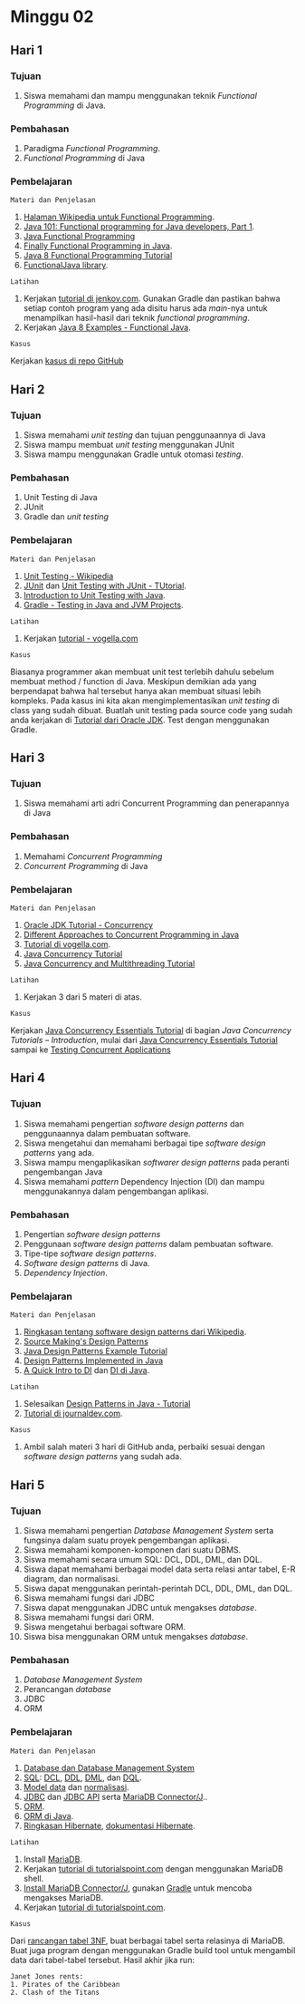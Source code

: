# Minggu 02

## Hari 1

### Tujuan

1. Siswa memahami dan mampu menggunakan teknik *Functional Programming* di Java.

### Pembahasan

1. Paradigma *Functional Programming*.
2. *Functional Programming* di Java

### Pembelajaran

```
Materi dan Penjelasan
```

1. [Halaman Wikipedia untuk Functional Programming](https://en.wikipedia.org/wiki/Functional_programming).
2. [Java 101: Functional programming for Java developers, Part
1](https://www.javaworld.com/article/3314640/java-101-functional-programming-for-java-developers-part-1.html).
3. [Java Functional Programming](http://tutorials.jenkov.com/java-functional-programming/index.html)
4. [Finally Functional Programming in Java](https://hackernoon.com/finally-functional-programming-in-java-ad4d388fb92e).
5. [Java 8 Functional Programming Tutorial](https://examples.javacodegeeks.com/core-java/java-8-functional-programming-tutorial/)
6. [FunctionalJava library](https://www.functionaljava.org/).


```
Latihan
```

1. Kerjakan [tutorial di jenkov.com](http://tutorials.jenkov.com/java-functional-programming/index.html). Gunakan Gradle dan pastikan bahwa setiap contoh program yang ada disitu harus ada *main*-nya untuk menampilkan hasil-hasil dari teknik *functional programming*.
2. Kerjakan [Java 8 Examples - Functional Java](http://www.functionaljava.org/examples-java8.html).


```
Kasus
```

Kerjakan [kasus di repo GitHub](https://github.com/bobocode-projects/java-functional-features-exercises)

## Hari 2

### Tujuan

1. Siswa memahami *unit testing* dan tujuan penggunaannya di Java
2. Siswa mampu membuat *unit testing* menggunakan JUnit
3. Siswa mampu menggunakan Gradle untuk otomasi *testing*.

### Pembahasan

1. Unit Testing di Java
2. JUnit
3. Gradle dan *unit testing*

### Pembelajaran

```
Materi dan Penjelasan
```

1. [Unit Testing - Wikipedia](https://en.wikipedia.org/wiki/Unit_testing)
2. [JUnit](https://junit.org/) dan [Unit Testing with JUnit - TUtorial](https://www.vogella.com/tutorials/JUnit/article.html).
3. [Introduction to Unit Testing with Java](https://dev.to/chrisvasqm/introduction-to-unit-testing-with-java-2544).
4. [Gradle - Testing in Java and JVM Projects](https://docs.gradle.org/current/userguide/java_testing.html).


```
Latihan
```

1. Kerjakan [tutorial - vogella.com](https://www.vogella.com/tutorials/JUnit/article.html)


```
Kasus
```

Biasanya programmer akan membuat unit test terlebih dahulu sebelum membuat method / function di Java. Meskipun demikian ada yang berpendapat bahwa hal tersebut hanya akan membuat situasi lebih kompleks. Pada kasus ini kita akan mengimplementasikan *unit testing* di class yang sudah dibuat. Buatlah unit testing pada source code yang sudah anda kerjakan di [Tutorial dari Oracle JDK](https://docs.oracle.com/javase/tutorial/java/javaOO/index.html). Test dengan menggunakan Gradle.


## Hari 3

### Tujuan

1. Siswa memahami arti adri Concurrent Programming dan penerapannya di Java

### Pembahasan

1. Memahami *Concurrent Programming*
2. *Concurrent Programming* di Java

### Pembelajaran

```
Materi dan Penjelasan
```

1. [Oracle JDK Tutorial - Concurrency](https://docs.oracle.com/javase/tutorial/essential/concurrency/)
2. [Different Approaches to Concurrent Programming in Java](https://www.geeksforgeeks.org/different-approaches-to-concurrent-programming-in-java/)
3. [Tutorial di vogella.com](https://www.vogella.com/tutorials/JavaConcurrency/article.html).
4. [Java Concurrency Tutorial](https://howtodoinjava.com/java-concurrency-tutorial/)
5. [Java Concurrency and Multithreading Tutorial](http://tutorials.jenkov.com/java-concurrency/index.html)

```
Latihan
```

1. Kerjakan 3 dari 5 materi di atas.


```
Kasus
```

Kerjakan [Java Concurrency Essentials Tutorial](https://www.javacodegeeks.com/java-concurrency-tutorials) di bagian *Java Concurrency Tutorials – Introduction*, mulai dari [Java Concurrency Essentials Tutorial](https://www.javacodegeeks.com/2015/09/java-concurrency-essentials.html) sampai ke [Testing Concurrent Applications](https://www.javacodegeeks.com/2015/09/testing-concurrent-applications.html)

## Hari 4

### Tujuan

1. Siswa memahami pengertian *software design patterns* dan penggunaannya dalam pembuatan software.
2. Siswa mengetahui dan memahami berbagai tipe *software design patterns* yang ada.
3. Siswa mampu mengaplikasikan *softwarer design patterns* pada peranti pengembangan Java
4. Siswa memahami *pattern* Dependency Injection (DI) dan mampu menggunakannya dalam pengembangan aplikasi.

### Pembahasan

1. Pengertian *software design patterns*
2. Penggunaan *software design patterns* dalam pembuatan software.
3. Tipe-tipe *software design patterns*.
4. *Software design patterns* di Java.
5. *Dependency Injection*.

### Pembelajaran

```
Materi dan Penjelasan
```

1. [Ringkasan tentang software design patterns dari Wikipedia](https://en.wikipedia.org/wiki/Software_design_pattern).
2. [Source Making's Design Patterns](https://sourcemaking.com/design_patterns)
3. [Java Design Patterns Example Tutorial](https://www.journaldev.com/1827/java-design-patterns-example-tutorial)
4. [Design Patterns Implemented in Java](https://java-design-patterns.com/)
5. [A Quick Intro to DI](https://www.freecodecamp.org/news/a-quick-intro-to-dependency-injection-what-it-is-and-when-to-use-it-7578c84fa88f/) dan [DI di Java](https://www.vogella.com/tutorials/DependencyInjection/article.html).


```
Latihan
```

1. Selesaikan [Design Patterns in Java - Tutorial](https://www.tutorialspoint.com/design_pattern/index.htm)
2. [Tutorial di journaldev.com](https://www.journaldev.com/2394/java-dependency-injection-design-pattern-example-tutorial). 


```
Kasus
```

1. Ambil salah materi 3 hari di GitHub anda, perbaiki sesuai dengan *software design patterns* yang sudah ada.

## Hari 5

### Tujuan

1. Siswa memahami pengertian *Database Management System* serta fungsinya dalam suatu proyek pengembangan aplikasi.
2. Siswa memahami komponen-komponen dari suatu DBMS.
3. Siswa memahami secara umum SQL: DCL, DDL, DML, dan DQL.
4. Siswa dapat memahami berbagai model data serta relasi antar tabel, E-R diagram, dan normalisasi.
5. Siswa dapat menggunakan perintah-perintah DCL, DDL, DML, dan DQL.
6. Siswa memahami fungsi dari JDBC
7. Siswa dapat menggunakan JDBC untuk mengakses *database*.
8. Siswa memahami fungsi dari ORM.
9. Siswa mengetahui berbagai software ORM.
10. Siswa bisa menggunakan ORM untuk mengakses *database*.

### Pembahasan

1. *Database Management System*
2. Perancangan *database*
3. JDBC
4. ORM

### Pembelajaran

```
Materi dan Penjelasan
```

1. [Database dan Database Management System](https://en.wikipedia.org/wiki/Database)
2. [SQL](https://en.wikipedia.org/wiki/SQL): [DCL](https://en.wikipedia.org/wiki/Data_control_language), [DDL](https://en.wikipedia.org/wiki/Data_definition_language), [DML](https://en.wikipedia.org/wiki/Data_manipulation_language), dan [DQL](https://en.wikipedia.org/wiki/Data_query_language).
3. [Model data](https://en.wikipedia.org/wiki/Database_model) dan [normalisasi](https://en.wikipedia.org/wiki/Database_normalization).
4. [JDBC](https://en.wikipedia.org/wiki/Java_Database_Connectivity) dan [JDBC API](https://docs.oracle.com/javase/8/docs/technotes/guides/jdbc/) serta [MariaDB Connector/J](https://mariadb.com/kb/en/library/about-mariadb-connector-j/)..
5. [ORM](https://en.wikipedia.org/wiki/Object-relational_mapping).
6. [ORM di Java](https://en.wikipedia.org/wiki/List_of_object-relational_mapping_software#Java).
7. [Ringkasan Hibernate](https://en.wikipedia.org/wiki/Hibernate_(framework)), [dokumentasi Hibernate](https://hibernate.org/orm/).


```
Latihan
```

1. Install [MariaDB](https://mariadb.org/).
2. Kerjakan [tutorial di tutorialspoint.com](https://www.tutorialspoint.com/sql/) dengan menggunakan MariaDB shell.
3. [Install MariaDB Connector/J](https://mariadb.com/kb/en/library/installing-mariadb-connectorj/), gunakan [Gradle](https://mariadb.com/kb/en/library/java-connector-using-gradle/) untuk mencoba mengakses MariaDB.
4. Kerjakan [tutorial di tutorialspoint.com](https://www.tutorialspoint.com/hibernate/).

```
Kasus
```

Dari [rancangan tabel 3NF](https://www.guru99.com/database-normalization.html), buat berbagai tabel serta relasinya di MariaDB. Buat juga program dengan menggunakan Gradle build tool untuk mengambil data dari tabel-tabel tersebut. Hasil akhir jika run:


```
Janet Jones rents:
1. Pirates of the Caribbean
2. Clash of the Titans
```
